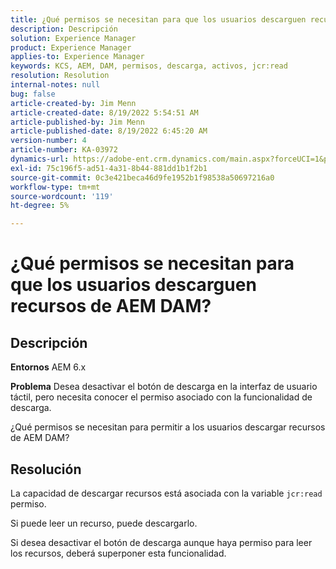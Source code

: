 ```yaml
---
title: ¿Qué permisos se necesitan para que los usuarios descarguen recursos de AEM DAM?
description: Descripción
solution: Experience Manager
product: Experience Manager
applies-to: Experience Manager
keywords: KCS, AEM, DAM, permisos, descarga, activos, jcr:read
resolution: Resolution
internal-notes: null
bug: false
article-created-by: Jim Menn
article-created-date: 8/19/2022 5:54:51 AM
article-published-by: Jim Menn
article-published-date: 8/19/2022 6:45:20 AM
version-number: 4
article-number: KA-03972
dynamics-url: https://adobe-ent.crm.dynamics.com/main.aspx?forceUCI=1&pagetype=entityrecord&etn=knowledgearticle&id=94ac366f-831f-ed11-b83e-0022480866ad
exl-id: 75c196f5-ad51-4a31-8b44-881dd1b1f2b1
source-git-commit: 0c3e421beca46d9fe1952b1f98538a50697216a0
workflow-type: tm+mt
source-wordcount: '119'
ht-degree: 5%

---
```


# ¿Qué permisos se necesitan para que los usuarios descarguen recursos de AEM DAM?

## Descripción


<b>Entornos</b>
AEM 6.x

<b>Problema</b>
Desea desactivar el botón de descarga en la interfaz de usuario táctil, pero necesita conocer el permiso asociado con la funcionalidad de descarga.

¿Qué permisos se necesitan para permitir a los usuarios descargar recursos de AEM DAM?


## Resolución


La capacidad de descargar recursos está asociada con la variable `jcr:read` permiso.

Si puede leer un recurso, puede descargarlo.

Si desea desactivar el botón de descarga aunque haya permiso para leer los recursos, deberá superponer esta funcionalidad.
